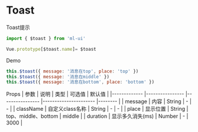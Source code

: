 # Toast

Toast提示
```js
import { $toast } from 'ml-ui'

Vue.prototype[$toast.name]= $toast
```

Demo
```js
this.$toast({ message: '消息在top', place: 'top' })
this.$toast({ message: '消息在middle' })
this.$toast({ message: '消息在bottom', place: 'bottom' })
```
Props
| 参数          | 说明            | 类型            | 可选值                 | 默认值   |
|-------------  |---------------- |---------------- |---------------------- |-------- |
| message         | 内容   | String  | - | - |
| className         | 自定义class名称   | String  | - | - |
| place         | 显示位置   | String  | top、middle、bottom  | middle |
| duration         | 显示多久消失(ms)   | Number  | - | 3000 |
